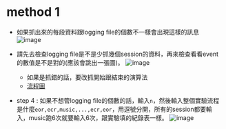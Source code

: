 # method 1   
- 如果抓出來的每段資料跟logging file的個數不一樣會出現這樣的訊息  
  ![image](https://github.com/user-attachments/assets/59932d7c-745e-4fd3-b586-a88a1ab9145e)
  
- 請先去檢查logging file是不是少抓幾個session的資料，再來檢查看看event的數值是不是對的(應該會跳出一張圖)。
  ![image](https://github.com/user-attachments/assets/49d56f08-7b5d-4269-8432-8abc64d51cfc)
  - 如果是抓錯的話，要改抓開始跟結束的演算法
  - [流程圖](./flowchart/splitfile.md)
    
- step 4 : 如果不想管logging file的個數的話，輸入`n`，然後輸入整個實驗流程是什麼`eor,ecr,music,...,ecr,eor`，用逗號分開，所有的session都要輸入，music跑6次就要輸入6次，跟實驗填的紀錄表一樣。
  ![image](https://github.com/user-attachments/assets/42839131-6e2e-472e-bcf5-a378aa548fc4)

